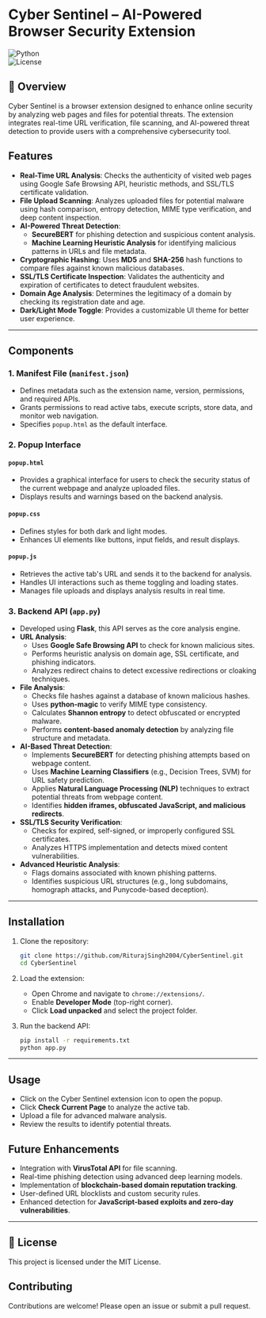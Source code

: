 # Cyber Sentinel – AI-Powered Browser Security Extension

![Python](https://img.shields.io/badge/Python-3.8%2B-green.svg)  
![License](https://img.shields.io/badge/License-MIT-brightgreen.svg)  

## 📌 Overview

Cyber Sentinel is a browser extension designed to enhance online security by analyzing web pages and files for potential threats. The extension integrates real-time URL verification, file scanning, and AI-powered threat detection to provide users with a comprehensive cybersecurity tool.

## Features

- **Real-Time URL Analysis**: Checks the authenticity of visited web pages using Google Safe Browsing API, heuristic methods, and SSL/TLS certificate validation.
- **File Upload Scanning**: Analyzes uploaded files for potential malware using hash comparison, entropy detection, MIME type verification, and deep content inspection.
- **AI-Powered Threat Detection**:
  - **SecureBERT** for phishing detection and suspicious content analysis.
  - **Machine Learning Heuristic Analysis** for identifying malicious patterns in URLs and file metadata.
- **Cryptographic Hashing**: Uses **MD5** and **SHA-256** hash functions to compare files against known malicious databases.
- **SSL/TLS Certificate Inspection**: Validates the authenticity and expiration of certificates to detect fraudulent websites.
- **Domain Age Analysis**: Determines the legitimacy of a domain by checking its registration date and age.
- **Dark/Light Mode Toggle**: Provides a customizable UI theme for better user experience.

---

## Components

### 1. Manifest File (`manifest.json`)

- Defines metadata such as the extension name, version, permissions, and required APIs.
- Grants permissions to read active tabs, execute scripts, store data, and monitor web navigation.
- Specifies `popup.html` as the default interface.

### 2. Popup Interface

#### `popup.html`

- Provides a graphical interface for users to check the security status of the current webpage and analyze uploaded files.
- Displays results and warnings based on the backend analysis.

#### `popup.css`

- Defines styles for both dark and light modes.
- Enhances UI elements like buttons, input fields, and result displays.

#### `popup.js`

- Retrieves the active tab's URL and sends it to the backend for analysis.
- Handles UI interactions such as theme toggling and loading states.
- Manages file uploads and displays analysis results in real time.

### 3. Backend API (`app.py`)

- Developed using **Flask**, this API serves as the core analysis engine.
- **URL Analysis**:
  - Uses **Google Safe Browsing API** to check for known malicious sites.
  - Performs heuristic analysis on domain age, SSL certificate, and phishing indicators.
  - Analyzes redirect chains to detect excessive redirections or cloaking techniques.
- **File Analysis**:
  - Checks file hashes against a database of known malicious hashes.
  - Uses **python-magic** to verify MIME type consistency.
  - Calculates **Shannon entropy** to detect obfuscated or encrypted malware.
  - Performs **content-based anomaly detection** by analyzing file structure and metadata.
- **AI-Based Threat Detection**:
  - Implements **SecureBERT** for detecting phishing attempts based on webpage content.
  - Uses **Machine Learning Classifiers** (e.g., Decision Trees, SVM) for URL safety prediction.
  - Applies **Natural Language Processing (NLP)** techniques to extract potential threats from webpage content.
  - Identifies **hidden iframes, obfuscated JavaScript, and malicious redirects**.
- **SSL/TLS Security Verification**:
  - Checks for expired, self-signed, or improperly configured SSL certificates.
  - Analyzes HTTPS implementation and detects mixed content vulnerabilities.
- **Advanced Heuristic Analysis**:
  - Flags domains associated with known phishing patterns.
  - Identifies suspicious URL structures (e.g., long subdomains, homograph attacks, and Punycode-based deception).

---

## Installation

1. Clone the repository:

   ```bash
   git clone https://github.com/RiturajSingh2004/CyberSentinel.git
   cd CyberSentinel
   ```

2. Load the extension:

   - Open Chrome and navigate to `chrome://extensions/`.
   - Enable **Developer Mode** (top-right corner).
   - Click **Load unpacked** and select the project folder.

3. Run the backend API:

   ```bash
   pip install -r requirements.txt
   python app.py
   ```
---
## Usage

- Click on the Cyber Sentinel extension icon to open the popup.
- Click **Check Current Page** to analyze the active tab.
- Upload a file for advanced malware analysis.
- Review the results to identify potential threats.

## Future Enhancements

- Integration with **VirusTotal API** for file scanning.
- Real-time phishing detection using advanced deep learning models.
- Implementation of **blockchain-based domain reputation tracking**.
- User-defined URL blocklists and custom security rules.
- Enhanced detection for **JavaScript-based exploits and zero-day vulnerabilities**.
---

## 📜 License

This project is licensed under the MIT License.

## Contributing

Contributions are welcome! Please open an issue or submit a pull request.
